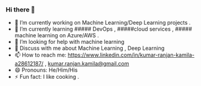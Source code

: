 ### Hi there 👋

<!--
**Kumar-ranjan12345/Kumar-ranjan12345** is a ✨ _special_ ✨ repository because its `README.md` (this file) appears on your GitHub profile.

Here are some ideas to get you started:
-->
- 🔭 I’m currently working on  Machine Learning/Deep Learning projects .
- 🌱 I’m currently learning ##### DevOps , #####cloud services , ##### machine learning on Azure/AWS .
- 🤔 I’m looking for help with machine learning 
- 💬 Discuss with me about  Machine Learning , Deep Learning
- 📫 How to reach me: https://www.linkedin.com/in/kumar-ranjan-kamila-a28612187/  , kumar.ranjan.kamila@gmail.com
- 😄 Pronouns: He/Him/His
- ⚡ Fun fact:  I like cooking .

